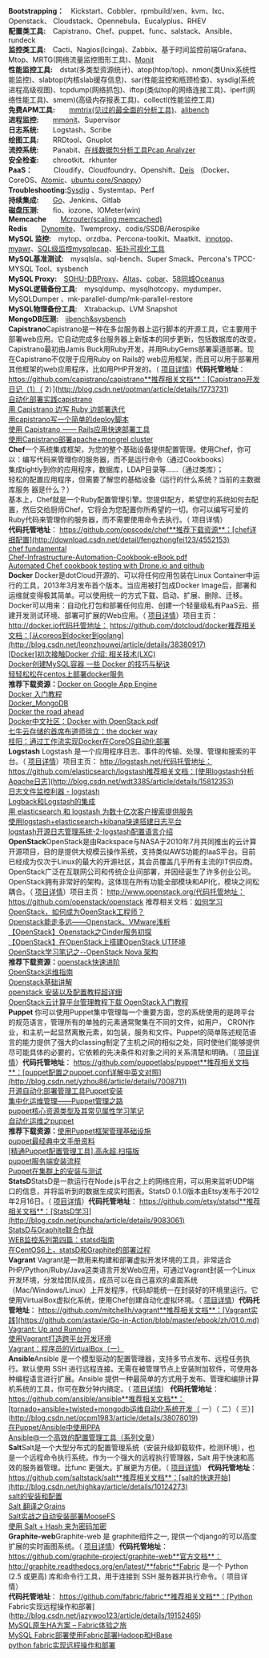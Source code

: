 **Bootstrapping：**&emsp;Kickstart、Cobbler、rpmbuild/xen、kvm、lxc、Openstack、 Cloudstack、Opennebula、Eucalyplus、RHEV<br>**配置类工具:**&emsp;Capistrano、Chef、puppet、func、salstack、Ansible、rundeck<br>**监控类工具:**&emsp;Cacti、Nagios(Icinga)、Zabbix、基于时间监控前端Grafana、Mtop、MRTG(网络流量监控图形工具)、[Monit](https://mmonit.com/) <br>**性能监控工具:**&emsp;dstat(多类型资源统计)、atop(htop/top)、nmon(类Unix系统性能监控)、slabtop(内核slab缓存信息)、sar(性能监控和瓶颈检查)、sysdig(系统进程高级视图)、tcpdump(网络抓包)、iftop(类似top的网络连接工具)、iperf(网络性能工具)、smem)(高级内存报表工具)、collectl(性能监控工具)<br>**免费APM工具:**&emsp;&emsp;[mmtrix(见过的最全面的分析工具)](http://www.mmtrix.com/evaluate/result)、[alibench](http://alibench.com/)<br>**进程监控:**&emsp;&emsp;[mmonit](http://mmonit.com/monit/documentation/monit.html)、Supervisor <br>**日志系统:**&emsp;&emsp;Logstash、Scribe<br>**绘图工具:**&emsp;&emsp;RRDtool、Gnuplot<br>**流控系统:**&emsp;&emsp;Panabit、[在线数据包分析工具Pcap Analyzer](http://le4f.net/post/post/pcap-online-analyzer)<br>**安全检查:**&emsp;&emsp;chrootkit、rkhunter<br>**PaaS：**&emsp;&emsp;&emsp;Cloudify、Cloudfoundry、Openshift、[Deis](http://www.deis.io/) （Docker、CoreOS、[Atomic](https://access.redhat.com/articles/rhel-atomic-getting-started)、[ubuntu core/Snappy](http://www.ubuntu.com/cloud/tools/snappy)） <br>**Troubleshooting:**[Sysdig](http://www.sysdig.org/) 、Systemtap、Perf<br>**持续集成:**&emsp;&emsp;[Go](http://www.go.cd)、Jenkins、Gitlab<br>**磁盘压测:**&emsp;&emsp;fio、iozone、IOMeter(win)<br>**Memcache**&emsp;&emsp;[Mcrouter(scaling memcached)](https://github.com/facebook/mcrouter)<br>**Redis**&emsp;&emsp;[Dynomite](https://github.com/Netflix/dynomite)、Twemproxy、codis/SSDB/Aerospike<br>**MySQL 监控:**&emsp;mytop、orzdba、Percona-toolkit、Maatkit、[innotop](http://www.percona.com/blog/2013/10/14/innotop-real-time-advanced-investigation-tool-mysql/)、[myawr](https://github.com/noodba/myawr)、[SQL级监控mysqlpcap](https://github.com/hoterran/tcpcollect)、[拓扑可视化工具](https://github.com/outbrain/orchestrator) <br>**MySQL基准测试:**&emsp;mysqlsla、sql-bench、Super Smack、Percona's TPCC-MYSQL Tool、sysbench <br>**MySQL Proxy:**&emsp;[SOHU-DBProxy](https://github.com/SOHUDBA/SOHU-DBProxy)、[Altas](https://github.com/Qihoo360/Atlas)、[cobar](https://github.com/alibaba/cobar)、[58同城Oceanus](https://github.com/58code/Oceanus)<br>**MySQL逻辑备份工具**:&emsp;mysqldump、mysqlhotcopy、mydumper、MySQLDumper 、mk-parallel-dump/mk-parallel-restore<br>**MySQL物理备份工具**:&emsp;Xtrabackup、LVM Snapshot<br>**MongoDB压测:**&emsp;[iibench&sysbench](https://github.com/tmcallaghan)<br>**Capistrano**Capistrano是一种在多台服务器上运行脚本的开源工具，它主要用于部署web应用。它自动完成多台服务器上新版本的同步更新，包括数据库的改变。Capistrano最初由Jamis Buck用Ruby开发，并用RubyGems部署渠道部署。现在Capistrano不仅限于应用Ruby on Rails的 web应用框架，而且可以用于部署用其他框架的web应用程序，比如用PHP开发的。（ [项目详情](https://code.csdn.net/openkb/p-capistrano)）**代码托管地址**： https://github.com/capistrano/capistrano**推荐相关文档**：[Capistrano开发日记（1）（ 2）](http://blog.csdn.net/optman/article/details/1773731)<br>[自动化部署实践capistrano](http://blog.csdn.net/hexudong08/article/details/7915333)<br>[用 Capistrano 边写 Ruby 边部署迭代 ](http://blog.csdn.net/qzier_go/article/details/35971091)<br>[用capistrano写一个简单的deploy脚本 ](http://blog.csdn.net/passionboyxie/article/details/7328104)<br>[使用 Capistrano —— Rails应用快速部署工具 ](http://blog.csdn.net/shoyer/article/details/9173121)<br>[使用Capistrano部署apache+mongrel cluster](http://blog.csdn.net/pwlazy/article/details/1899731)<br>**Chef**一个系统集成框架，为您的整个基础设备提供配置管理。使用Chef，你可以：编写代码来管理你的服务器，而不是运行命令（通过Cookbooks）<br>集成tightly到你的应用程序，数据库，LDAP目录等……（通过类库）；<br>轻松的配置应用程序，但需要了解您的基础设备（运行的什么系统？当前的主数据库服务 器是什么？）<br>基本上，Chef就是一个Ruby配置管理引擎。您提供配方，希望您的系统如何去配置，然后交给厨师Chef，它将会为您配置你所希望的一切。你可以编写可爱的Ruby代码来管理你的服务器，而不需要使用命令去执行。（ 项目详情）<br>**代码托管地址**： https://github.com/opscode/chef**推荐下载资源**：[chef详细配置](http://download.csdn.net/detail/fengzhongfei123/4552153)<br>[chef fundamental](http://download.csdn.net/detail/brianhu2006/5628477) <br>[Chef-Infrastructure-Automation-Cookbook-eBook.pdf](http://download.csdn.net/detail/philipx41/7470387)<br>[ Automated Chef cookbook testing with Drone.io and github](http://download.csdn.net/detail/fengzhu1234/7669479) <br>**Docker**  Docker是dotCloud开源的、可以将任何应用包装在Linux Container中运行的工具，2013年3月发布首个版本。当应用被打包成Docker Image后，部署和运维就变得极其简单。可以使用统一的方式下载、启动、扩展、删除、迁移。Docker可以用来：自动化打包和部署任何应用、创建一个轻量级私有PaaS云、搭建开发测试环境、部署可扩展的Web应用。（ [项目详情](https://code.csdn.net/openkb/p-Docker)）项目主页： http://docker.io代码托管地址： https://github.com/dotcloud/docker推荐相关文档：[从coreos到docker到golang](http://blog.csdn.net/leonzhouwei/article/details/38380917)<br>[[Docker]初次接触](http://blog.csdn.net/lzz957748332/article/details/38648075)[Docker 介绍: 相关技术(LXC) ](http://blog.csdn.net/chenliujiang1989/article/details/17679691)<br>[Docker创建MySQL容器 ](http://blog.csdn.net/junjun16818/article/details/30696295)[一些 Docker 的技巧与秘诀 ](http://blog.csdn.net/junjun16818/article/details/30696295)<br>[轻轻松松在centos上部署docker服务](http://blog.csdn.net/junjun16818/article/details/30696295)<br>**推荐下载资源：**[Docker on Google App Engine](http://download.csdn.net/detail/u010702509/7559553)<br>[Docker 入门教程](http://download.csdn.net/detail/javet/7754195) <br>[Docker_MongoDB ](https://code.csdn.net/u010702509/docker_mongodb)<br>[Docker the road ahead](http://download.csdn.net/detail/u010702509/7559149)<br>[Docker中文社区：Docker with OpenStack.pdf ](http://download.csdn.net/detail/fengzhu1234/7669431)<br>[七牛云存储的首席布道师徐立：the docker way ](http://download.csdn.net/detail/imsingo/7420209)<br>[桂阳：通过工作流实现Docker在CoreOS自动化部署](http://download.csdn.net/detail/fengzhu1234/7669387)<br>**Logstash**  Logstash 是一个应用程序日志、事件的传输、处理、管理和搜索的平台。（ [项目详情](https://code.csdn.net/openkb/p-Logstash)）项目主页： http://logstash.net/代码托管地址： https://github.com/elasticsearch/logstash推荐相关文档：[使用logstash分析Apache日志](http://blog.csdn.net/wdt3385/article/details/15812353)<br>[日志文件监控利器 - logstash](http://blog.csdn.net/hljlzc2007/article/details/17392815)<br>[Logback和Logstash的集成](http://blog.csdn.net/kmtong/article/details/38920327)<br>[用 elasticsearch 和 logstash 为数十亿次客户搜索提供服务](http://blog.csdn.net/adermxl/article/details/27219031)<br>[使用logstash+elasticsearch+kibana快速搭建日志平台](http://blog.csdn.net/cnbird2008/article/details/38762795)<br>[logstash开源日志管理系统-2-logstash配置语言介绍](http://blog.csdn.net/u010287559/article/details/18409547)<br>**OpenStack**OpenStack是由Rackspace与NASA于2010年7月共同推出的云计算开源项目，目的是提供大规模云操作系统，支持类似AWS功能的IaaS平台。目前已经成为仅次于Linux的最大的开源社区，其会员覆盖几乎所有主流的IT供应商。OpenStack广泛在互联网公司和传统企业间部署，并因经诞生了许多创业公司。OpenStack拥有非常好的架构，这体现在所有功能全部模块和API化，模块之间松耦合。（ [项目详情](https://code.csdn.net/openkb/p-OpenStack)）项目主页： http://www.openstack.org/代码托管地址： https://github.com/openstack/openstack 推荐相关文档：[如何学习OpenStack，如何成为OpenStack工程师？](http://blog.csdn.net/z_lstone/article/details/14127227)<br>[Openstack能走多远——Openstack、VMware浅析](http://blog.csdn.net/u012620688/article/details/13743517)<br>[【OpenStack】Openstack之Cinder服务初探](http://blog.csdn.net/lynn_kong/article/details/8659145)<br>[【OpenStack】在OpenStack上搭建OpenStack UT环境](http://blog.csdn.net/lynn_kong/article/details/9665027)<br>[OpenStack学习笔记之--OpenStack Nova 架构](http://blog.csdn.net/xiangmin2587/article/details/7737778)<br>**推荐下载资源：**[openstack快速进阶](http://download.csdn.net/detail/bilyyang/5810571)<br>[OpenStack运维指南](http://download.csdn.net/detail/adela_09/5130471)<br>[Openstack基础讲解](http://download.csdn.net/detail/necessary8/4474697)<br>[openstack 安装以及配置教程超详细](http://download.csdn.net/detail/zhenxi537/4427341)<br>[OpenStack云计算平台管理教程下载 OpenStack入门教程](http://download.csdn.net/detail/u010973404/6580117)<br>**Puppet**  你可以使用Puppet集中管理每一个重要方面，您的系统使用的是跨平台的规范语言，管理所有的单独的元素通常聚集在不同的文件，如用户， CRON作业，和主机一起显然离散元素，如包装，服务和文件。Puppet的简单陈述规范语言的能力提供了强大的classing制定了主机之间的相似之处，同时使他们能够提供尽可能具体的必要的，它依赖的先决条件和对象之间的关系清楚和明确。（ [项目详情](https://code.csdn.net/openkb/p-Puppet)）**代码托管地址**： https://github.com/puppetlabs/puppet**推荐相关文档**：[puppet配置之puppet.conf详解中英文对照](http://blog.csdn.net/yzhou86/article/details/7008711)<br>[开源自动化部署管理工具Puppet安装](http://blog.csdn.net/tianxw1209/article/details/6259712)<br>[集中化运维管理——Puppet管理之路](http://blog.csdn.net/wenhuiqiao/article/details/7998715)<br>[puppet核心资源类型及其常见属性学习笔记](http://blog.csdn.net/iloveyin/article/details/7764310)<br>[自动化运维之puppet](http://blog.csdn.net/blade2001/article/details/8966674)<br>**推荐下载资源：**[使用Puppet框架管理基础设施](http://download.csdn.net/detail/huzhouhzy/4901619)<br>[puppet最经典中文手册资料](http://download.csdn.net/detail/machen_smiling/7642493)<br>[[精通Puppet配置管理工具].高永超.扫描版](http://download.csdn.net/detail/jackjiaxiong/7334873)<br>[puppet服务端安装流程](http://download.csdn.net/detail/wzs803/4607944)<br>[Puppet在集群上的安装与测试](http://download.csdn.net/detail/wangfeinilin/5399065)<br>**StatsD**StatsD是一款运行在Node.js平台之上的网络应用，可以用来监听UDP端口的信息，并将监听到的数据生成实时图表。StatsD 0.1.0版本由Etsy发布于2012年2月16日。（ [项目详情](https://code.csdn.net/openkb/p-statsd)）**代码托管地址**： https://github.com/etsy/statsd**推荐相关文档**：[StatsD学习](http://blog.csdn.net/puncha/article/details/9083061)<br>[StatsD与Graphite联合作战](http://blog.csdn.net/puncha/article/details/9112293)<br>[WEB监控系列第四篇：statsd指南](http://blog.csdn.net/crazyhacking/article/details/8446350)<br>[在CentOS6上，statsD和Graphite的部署过程](http://blog.csdn.net/cnweike/article/details/36862847)<br>**Vagrant**  Vagrant是一款用来构建和部署虚拟开发环境的工具，非常适合 PHP/Python/Ruby/Java这类语言开发Web应用，可通过Vagrant封装一个Linux开发环境，分发给团队成员，成员可以在自己喜欢的桌面系统（Mac/Windows/Linux）上开发程序，代码却能统一在封装好的环境里运行。它使用VirtualBox虚拟化系统，使用Chef创建自动化虚拟环境。（ [项目详情](https://code.csdn.net/openkb/p-Vagrant)）**代码托管地址**： https://github.com/mitchellh/vagrant**推荐相关文档**：[Vagrant实践](https://github.com/astaxie/Go-in-Action/blob/master/ebook/zh/01.0.md)<br>[Vagrant: Up and Running](http://download.csdn.net/detail/xmlredice/6842355)<br>[使用Vagrant打造跨平台开发环境](http://blog.segmentfault.com/fenbox/1190000000264347)<br>[Vagrant：程序员的VirtualBox（一）](http://fungo.me/linux/vagrant-for-programmer-ch1.html)<br>**Ansible**Ansible 是一个模型驱动的配置管理器，支持多节点发布、远程任务执行。默认使用 SSH 进行远程连接。无需在被管理节点上安装附加软件，可使用各种编程语言进行扩展。Ansible 提供一种最简单的方式用于发布、管理和编排计算机系统的工具，你可在数分钟内搞定。（ [项目详情](https://code.csdn.net/openkb/p-Ansible)） **代码托管地址**： https://github.com/ansible/ansible**推荐相关文档**：[tornado+ansible+twisted+mongodb运维自动化系统开发（ 一）（ 二）（ 三）](http://blog.csdn.net/qcpm1983/article/details/38078019)<br>[在Puppet/Ansible中使用PPA](http://blog.csdn.net/kiwi_coder/article/details/38145633)<br>[Ansible@一个高效的配置管理工具（系列文章](http://blog.csdn.net/qcpm1983/article/category/2388429)）<br>**Salt**Salt是一个大型分布式的配置管理系统（安装升级卸载软件，检测环境），也是一个远程命令执行系统。作为一个强大的远程执行管理器，Salt 用于快速和高效的服务器管理。比func 更强大。扩展更为方便。（ [项目详情](https://code.csdn.net/openkb/p-salt)） **代码托管地址**：https://github.com/saltstack/salt**推荐相关文档**：[salt的快速开始](http://blog.csdn.net/highkay/article/details/10124273)<br>[salt的安装和配置](http://blog.csdn.net/highkay/article/details/10124129)<br>[Salt 翻译之Grains](http://blog.csdn.net/qingchn/article/details/8985214)<br>[Salt实战之自动安装部署MooseFS](http://blog.csdn.net/shanliangliuxing/article/details/8986731)<br>[使用 Salt + Hash 来为密码加密](http://blog.csdn.net/wxwzy738/article/details/16839339)<br>**Graphite-web**Graphite-web 是 graphite组件之一, 提供一个django的可以高度扩展的实时画图系统。（ [项目详情](https://code.csdn.net/openkb/p-Graphite-web)）**代码托管地址**： https://github.com/graphite-project/graphite-web**官方文档**： http://graphite.readthedocs.org/en/latest/**fabric**Fabric 是一个 Python (2.5 或更高) 库和命令行工具，用于连接到 SSH 服务器并执行命令。（ 项目详情）<br>**代码托管地址**： https://github.com/fabric/fabric**推荐相关文档**：[Python Fabric实现远程操作和部署](http://blog.csdn.net/jazywoo123/article/details/19152465)<br>[MySQL原生HA方案 – Fabric体验之旅](http://blog.csdn.net/njchenyi/article/details/38739779)<br>[MySQL Fabric部署](http://blog.csdn.net/wengjixi/article/details/37601045)[使用Fabric部署Hadoop和HBase](http://blog.csdn.net/winsonyuan/article/details/7559744)<br>[python fabric实现远程操作和部署 ](http://blog.csdn.net/climb_up/article/details/23293857)<br>
